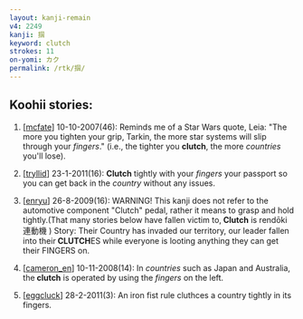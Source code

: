 ```yaml
---
layout: kanji-remain
v4: 2249
kanji: 掴
keyword: clutch
strokes: 11
on-yomi: カク
permalink: /rtk/掴/
---
```


## Koohii stories: 

1) [<a href="http://kanji.koohii.com/profile/mcfate">mcfate</a>] 10-10-2007(46): Reminds me of a Star Wars quote, Leia: &quot;The more you tighten your grip, Tarkin, the more star systems will slip through your <em>fingers</em>.&quot; (i.e., the tighter you <strong>clutch</strong>, the more <em>countries</em> you&#039;ll lose).

2) [<a href="http://kanji.koohii.com/profile/tryllid">tryllid</a>] 23-1-2011(16): <strong>Clutch</strong> tightly with your <em>fingers</em> your passport so you can get back in the <em>country</em> without any issues.

3) [<a href="http://kanji.koohii.com/profile/enryu">enryu</a>] 26-8-2009(16): WARNING! This kanji does not refer to the automotive component &quot;Clutch&quot; pedal, rather it means to grasp and hold tightly.(That many stories below have fallen victim to,<strong> Clutch</strong> is rendōki 連動機 ) Story: Their Country has invaded our territory, our leader fallen into their<strong> CLUTCH</strong>ES while everyone is looting anything they can get their FINGERS on.

4) [<a href="http://kanji.koohii.com/profile/cameron_en">cameron_en</a>] 10-11-2008(14): In <em>countries</em> such as Japan and Australia, the<strong> clutch</strong> is operated by using the <em>fingers</em> on the left.

5) [<a href="http://kanji.koohii.com/profile/eggcluck">eggcluck</a>] 28-2-2011(3): An iron fist rule cluthces a country tightly in its fingers.

